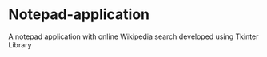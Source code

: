 # Notepad-application
A notepad application with online Wikipedia search developed using Tkinter Library
